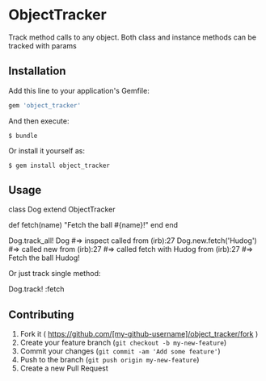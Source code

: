 # ObjectTracker

Track method calls to any object. Both class and instance methods can be tracked with params

## Installation

Add this line to your application's Gemfile:

```ruby
gem 'object_tracker'
```

And then execute:

    $ bundle

Or install it yourself as:

    $ gem install object_tracker

## Usage

class Dog
  extend ObjectTracker

  def fetch(name)
    "Fetch the ball #{name}!"
  end
end

Dog.track_all!
Dog
#=> inspect called from (irb):27
Dog.new.fetch('Hudog')
#=> called new from (irb):27
#=> called fetch with Hudog from (irb):27
#=> Fetch the ball Hudog!

Or just track single method:

  Dog.track! :fetch

## Contributing

1. Fork it ( https://github.com/[my-github-username]/object_tracker/fork )
2. Create your feature branch (`git checkout -b my-new-feature`)
3. Commit your changes (`git commit -am 'Add some feature'`)
4. Push to the branch (`git push origin my-new-feature`)
5. Create a new Pull Request

